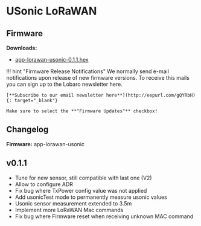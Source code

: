 # USonic LoRaWAN

## Firmware
**Downloads:**

* [app-lorawan-usonic-0.1.1.hex](firmware/app-lorawan-usonic-0.1.1.hex)

!!! hint "Firmware Release Notifications"
    We normally send e-mail notifications upon release of new firmware versions. To receive this mails you can sign up
    to the Lobaro newsletter here.
    
    [**Subscribe to our email newsletter here**](http://eepurl.com/gQYRbH){: target="_blank"} 
    
    Make sure to select the **"Firmware Updates"** checkbox!    

## Changelog 

**Firmware:** app-lorawan-usonic

v0.1.1
--------
- Tune for new sensor, still compatible with last one (V2)
- Allow to configure ADR
- Fix bug where TxPower config value was not applied
- Add usonicTest mode to permanently measure usonic values
- Usonic sensor measurement extended to 3.5m
- Implement more LoRaWAN Mac commands
- Fix bug where Firmware reset when receiving unknown MAC command